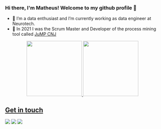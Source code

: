 ### Hi there, I'm Matheus! Welcome to my github profile 👋

- 🔭 I’m a data enthusiast and I’m currently working as data engineer at Neurotech.
- 🌱 In 2021 I was the Scrum Master and Developer of the process mining tool called <a href="https://jumpcnj.cin.ufpe.br/" target="_blank">JuMP CNJ</a>

<div align="center">
  <a href="https://github.com/matheusalvesalmeida">
  <img height="180em" src="https://github-readme-stats.vercel.app/api?username=matheusalvesalmeida&show_icons=true&theme=dracula&include_all_commits=true&count_private=true"/>
  <img height="180em" src="https://github-readme-stats.vercel.app/api/top-langs/?username=rafaballerini&layout=compact&langs_count=7&theme=dracula"/>
</div>
  
## Get in touch

<a href = "mailto:matheusalvesalmeida0@gmail.com"><img src="https://img.shields.io/badge/-Gmail-%23333?style=for-the-badge&logo=gmail&logoColor=white" target="_blank"></a>
<a href="https://www.linkedin.com/in/matheus-alves-almeida-0a2947180/" target="_blank"><img src="https://img.shields.io/badge/-LinkedIn-%230077B5?style=for-the-badge&logo=linkedin&logoColor=white" target="_blank"></a>
<a href="https://www.instagram.com/mathalvesalmeida/" target="_blank"><img src="https://img.shields.io/badge/-Instagram-%23E4405F?style=for-the-badge&logo=instagram&logoColor=white" target="_blank"></a>
